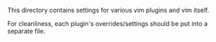 This directory contains settings for various vim plugins and vim itself.

For cleanliness, each plugin's overrides/settings should be put into a 
separate file.
